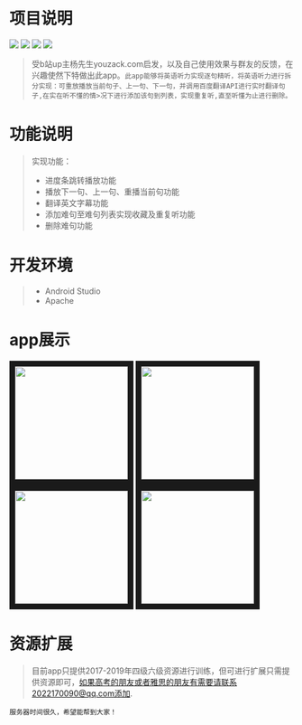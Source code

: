 项目说明
=
![](https://img.shields.io/badge/Api-baidutranslate-green) ![](https://img.shields.io/badge/Download-3.25M-blue) ![](https://img.shields.io/badge/License-Apache-orange) ![](https://img.shields.io/badge/version-v1.0-yellowgreen)

>受b站up主杨先生youzack.com启发，以及自己使用效果与群友的反馈，在兴趣使然下特做出此app。`此app能够将英语听力实现逐句精听，将英语听力进行拆分实现：可重放播放当前句子、上一句、下一句，并调用百度翻译API进行实时翻译句子,在实在听不懂的情>况下进行添加该句到列表，实现重复听,直至听懂为止进行删除。`<br>

功能说明
=
> 实现功能：
> * 进度条跳转播放功能
> * 播放下一句、上一句、重播当前句功能
> * 翻译英文字幕功能
> * 添加难句至难句列表实现收藏及重复听功能
> * 删除难句功能

开发环境
=
>* Android Studio
>* Apache

app展示
=
<div>
 <img width = "200" alt="" style="display:inline-block;" src="https://github.com/redkiki/Listen/blob/master/README_rsc/1.png" alt="1.png" border="10">
 <img width = "200" alt="" style="display:inline-block;" src="https://github.com/redkiki/Listen/blob/master/README_rsc/2.png" alt="2.png" border="10">
 <img width = "200" alt="" style="display:inline-block;" src="https://github.com/redkiki/Listen/blob/master/README_rsc/3.png" alt="3.png" border="10">
 <img width = "200" alt="" style="display:inline-block;" src="https://github.com/redkiki/Listen/blob/master/README_rsc/4.png" alt="4.png" border="10"> 
</div>

资源扩展
=
>目前app只提供2017-2019年四级六级资源进行训练，但可进行扩展只需提供资源即可，如果高考的朋友或者雅思的朋友有需要请联系2022170090@qq.com添加.

    服务器时间很久，希望能帮到大家！

